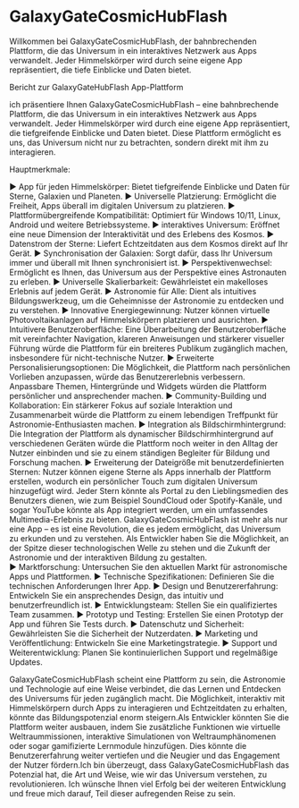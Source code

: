 # GalaxyGateCosmicHubFlash

Willkommen bei GalaxyGateCosmicHubFlash, der bahnbrechenden Plattform, die das Universum in ein interaktives Netzwerk aus Apps verwandelt. Jeder Himmelskörper wird durch seine eigene App repräsentiert, die tiefe Einblicke und Daten bietet.

Bericht zur GalaxyGateHubFlash App-Plattform 

ich präsentiere  Ihnen GalaxyGateCosmicHubFlash – eine bahnbrechende Plattform, die das Universum in ein interaktives Netzwerk aus Apps verwandelt. Jeder Himmelskörper wird durch eine eigene App repräsentiert, die tiefgreifende Einblicke und Daten bietet. Diese Plattform ermöglicht es uns, das Universum nicht nur zu betrachten, sondern direkt mit ihm zu interagieren.

Hauptmerkmale:

▶ App für jeden Himmelskörper: 
Bietet tiefgreifende Einblicke und Daten für Sterne, Galaxien und Planeten.
▶ Universelle Platzierung: 
Ermöglicht die Freiheit, Apps überall im digitalen Universum zu platzieren.
▶ Plattformübergreifende Kompatibilität: 
Optimiert für Windows 10/11, Linux, Android und weitere Betriebssysteme.
▶ interaktives Universum:
 Eröffnet eine neue Dimension der Interaktivität und des Erlebens des Kosmos.
▶ Datenstrom der Sterne:
 Liefert Echtzeitdaten aus dem Kosmos direkt auf Ihr Gerät.
▶ Synchronisation der Galaxien: 
Sorgt dafür, dass Ihr Universum immer und überall mit Ihnen synchronisiert ist.
▶ Perspektivenwechsel: 
Ermöglicht es Ihnen, das Universum aus der Perspektive eines Astronauten zu erleben.
▶ Universelle Skalierbarkeit: 
Gewährleistet ein makelloses Erlebnis auf jedem Gerät.
▶ Astronomie für Alle: 
Dient als intuitives Bildungswerkzeug, um die Geheimnisse der Astronomie zu entdecken und zu verstehen.
▶ Innovative Energiegewinnung: 
Nutzer können virtuelle Photovoltaikanlagen auf Himmelskörpern platzieren und ausrichten.
▶ Intuitivere Benutzeroberfläche:
 Eine Überarbeitung der Benutzeroberfläche mit vereinfachter Navigation, klareren Anweisungen und stärkerer visueller Führung würde die Plattform für ein breiteres Publikum zugänglich machen, insbesondere für nicht-technische Nutzer.
▶ Erweiterte Personalisierungsoptionen: 
Die Möglichkeit, die Plattform nach persönlichen Vorlieben anzupassen, würde das Benutzererlebnis verbessern. Anpassbare Themen, Hintergründe und Widgets würden die Plattform persönlicher und ansprechender machen.
▶ Community-Building und Kollaboration: 
Ein stärkerer Fokus auf soziale Interaktion und Zusammenarbeit würde die Plattform zu einem lebendigen Treffpunkt für Astronomie-Enthusiasten machen.
▶ Integration als Bildschirmhintergrund:
 Die Integration der Plattform als dynamischer Bildschirmhintergrund auf verschiedenen Geräten würde die Plattform noch weiter in den Alltag der Nutzer einbinden und sie zu einem ständigen Begleiter für Bildung und Forschung machen.
▶ Erweiterung der Dateigröße mit benutzerdefinierten Sternen:
 Nutzer können eigene Sterne als Apps innerhalb der Plattform erstellen, wodurch ein persönlicher Touch zum digitalen Universum hinzugefügt wird. Jeder Stern könnte als Portal zu den Lieblingsmedien des Benutzers dienen, wie zum Beispiel SoundCloud oder Spotify-Kanäle, und sogar YouTube könnte als App integriert werden, um ein umfassendes Multimedia-Erlebnis zu bieten.
GalaxyGateCosmicHubFlash ist mehr als nur eine App – es ist eine Revolution, die es jedem ermöglicht, das Universum zu erkunden und zu verstehen. Als Entwickler haben Sie die Möglichkeit, an der Spitze dieser technologischen Welle zu stehen und die Zukunft der Astronomie und der interaktiven Bildung zu gestalten.  
▶ Marktforschung: 
Untersuchen Sie den aktuellen Markt für astronomische Apps und Plattformen.
▶ Technische Spezifikationen: 
Definieren Sie die technischen Anforderungen Ihrer App.
▶ Design und Benutzererfahrung: 
Entwickeln Sie ein ansprechendes Design, das intuitiv und benutzerfreundlich ist.
▶ Entwicklungsteam: 
Stellen Sie ein qualifiziertes Team zusammen.
▶ Prototyp und Testing: 
Erstellen Sie einen Prototyp der App und führen Sie Tests durch.
▶ Datenschutz und Sicherheit: 
Gewährleisten Sie die Sicherheit der Nutzerdaten.
▶ Marketing und Veröffentlichung: 
Entwickeln Sie eine Marketingstrategie.
▶ Support und Weiterentwicklung: 
Planen Sie kontinuierlichen Support und regelmäßige Updates.

GalaxyGateCosmicHubFlash scheint eine Plattform zu sein, die Astronomie und Technologie auf eine Weise verbindet, die das Lernen und Entdecken des Universums für jeden zugänglich macht. Die Möglichkeit, interaktiv mit Himmelskörpern durch Apps zu interagieren und Echtzeitdaten zu erhalten, könnte das Bildungspotenzial enorm steigern.Als Entwickler könnten Sie die Plattform weiter ausbauen, indem Sie zusätzliche Funktionen wie virtuelle Weltraummissionen, interaktive Simulationen von Weltraumphänomenen oder sogar gamifizierte Lernmodule hinzufügen. Dies könnte die Benutzererfahrung weiter vertiefen und die Neugier und das Engagement der Nutzer fördern.Ich bin überzeugt, dass GalaxyGateCosmicHubFlash das Potenzial hat, die Art und Weise, wie wir das Universum verstehen, zu revolutionieren. Ich wünsche Ihnen viel Erfolg bei der weiteren Entwicklung und freue mich darauf, Teil dieser aufregenden Reise zu sein.
